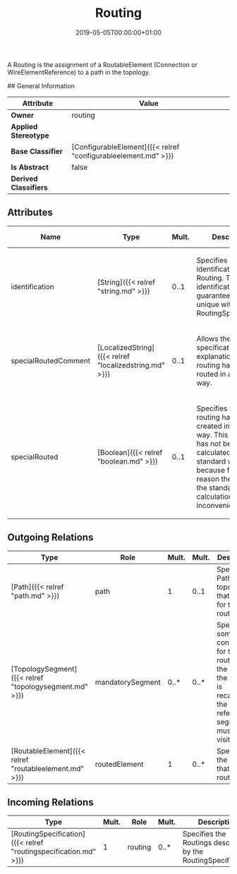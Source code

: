 ﻿---
title: Routing
toc: false
type: specs
date: "2019-05-05T00:00:00+01:00"
draft: false
menu_name: vec120

# Prev/next pager order (if `docs_section_pager` enabled in `params.toml`)
weight: 
---
<html><body><p>A Routing is the assignment of a RoutableElement (Connection or WireElementReference) to a path in the topology.  </p></body></html>
## General Information

| Attribute               | Value |
|-------------------------|-------|
| **Owner**               | routing |
| **Applied Stereotype**  |   |
| **Base Classifier**     | [ConfigurableElement]({{< relref "configurableelement.md" >}})<br/>  |
| **Is Abstract**         | false |
| **Derived Classifiers** |   |


## Attributes
|  Name  |  Type  |  Mult.  |  Description  |  Owning Classifier  |
|--------|--------|---------|---------------|--------------|
|identification | [String]({{< relref "string.md" >}}) | 0..1 | <html>   <head>     </head>   <body>     <p> Specifies a unique identification of the Routing. The identification is guaranteed to be unique within the RoutingSpecification.      </p>    </body> </html>  | [Routing]({{< relref "routing.md" >}}) |
|specialRoutedComment | [LocalizedString]({{< relref "localizedstring.md" >}}) | 0..1 | <html><body><p>Allows the specification of an explanation why this routing has been routed in a special way.  </p></body></html> | [Routing]({{< relref "routing.md" >}}) |
|specialRouted | [Boolean]({{< relref "boolean.md" >}}) | 0..1 | <html>   <head>     </head>   <body>     <p> Specifies that routing has been created in a special way. This means it has not been calculated in the standard way, because for some reason the result of the standard calculation has been inconvenient.      </p>    </body> </html>  | [Routing]({{< relref "routing.md" >}}) |

## Outgoing Relations
|    Type  |   Role   |   Mult.   |   Mult.   |   Description   |
|----------|----------|-----------|-----------|-----------------|
| [Path]({{< relref "path.md" >}}) | path | 1 | 0..1 | Specifies a Path on the topology that is used for the routing.   |
| [TopologySegment]({{< relref "topologysegment.md" >}}) | mandatorySegment | 0..* | 0..* | Specifies some constraints for the routing. If the path of the routing is recalculated the referenced segments must be visited.   |
| [RoutableElement]({{< relref "routableelement.md" >}}) | routedElement | 1 | 0..* | Specifies the Element that is routed.   |
##  Incoming Relations
|    Type  |   Mult.  |   Role    |   Mult.   |   Description  |
|----------|----------|-----------|-----------|----------------|
| [RoutingSpecification]({{< relref "routingspecification.md" >}}) | 1 | routing | 0..* | Specifies the Routings described by the RoutingSpecification.  |
